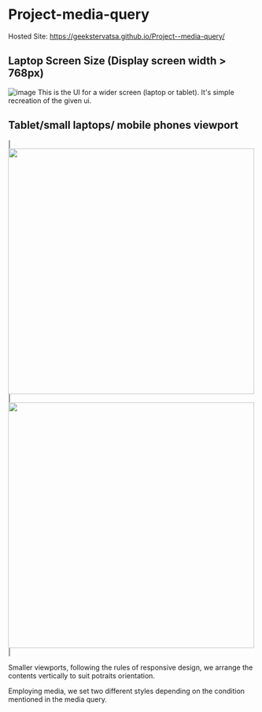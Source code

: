 # Project-media-query
Hosted Site: https://geekstervatsa.github.io/Project--media-query/

## Laptop Screen Size (Display screen width > 768px)
![image](https://github.com/GeeksterVatsa/Project--media-query/assets/144803484/e5a08e23-ffaf-4586-aaf5-3a189cc1a44f)
This is the UI for a wider screen (laptop or tablet). It's simple recreation of the given ui.

## Tablet/small laptops/ mobile phones viewport
|<img src="https://github.com/GeeksterVatsa/Project--media-query/assets/144803484/fe354948-03bb-4a6b-a062-f6453d81939c" width="500"> | <img src="https://github.com/GeeksterVatsa/Project--media-query/assets/144803484/56add5e3-57f2-438e-b510-a4a00f3f71b2" width="500" >|



Smaller viewports, following the rules of responsive design, we arrange the contents vertically to suit potraits orientation.

Employing media, we set two different styles depending on the condition mentioned in the media query.

